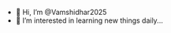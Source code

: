 - 👋 Hi, I’m @Vamshidhar2025
- 👀 I’m interested in learning new things daily...


<!---
Vamshidhar2025/Vamshidhar2025 is a ✨ special ✨ repository because its `README.md` (this file) appears on your GitHub profile.
You can click the Preview link to take a look at your changes.
--->
